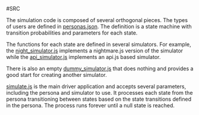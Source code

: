 #SRC

The simulation code is composed of several orthogonal pieces. The types of users
are defined in [personas.json](personas.json). The definition is a state machine
with transition probabilities and parameters for each state.

The functions for each state are defined in several simulators. For example,
the [night_simulator.js](night_simulator.js) implements a nightmare.js version
of the simulator while the [api_simulator.js](api_simulator.js) implements an
api.js based simulator.

There is also an empty [dummy_simulator.js](dummy_simulator.js) that does nothing
and provides a good start for creating another simulator.

[simulate.js](simulate.js) is the main driver application and accepts several
parameters, including the persona and simulator to use. It processes each state
from the persona transitioning between states based on the state transitions defined
in the persona. The process runs forever until a null state is reached.


